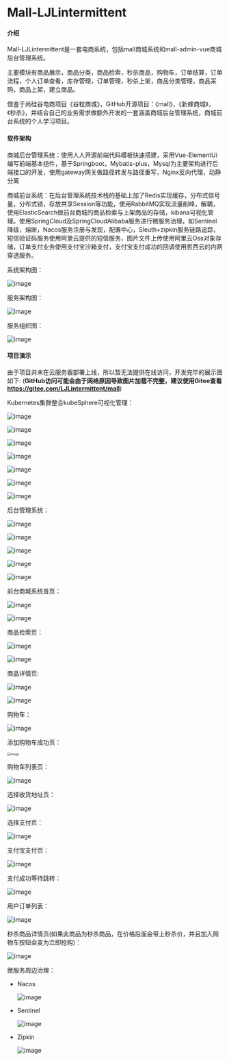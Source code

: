 #                                                  Mall-LJLintermittent

#### 介绍
Mall-LJLintermittent是一套电商系统，包括mall商城系统和mall-admin-vue商城后台管理系统。

主要模块有商品展示，商品分类，商品检索，秒杀商品，购物车，订单结算，订单流程，个人订单查看，库存管理，订单管理，秒杀上架，商品分类管理，商品采购，商品上架，建立商品。

借鉴于尚硅谷电商项目《谷粒商城》，GitHub开源项目：《mall》，《新蜂商城》，《秒杀》，并结合自己的业务需求做额外开发的一套涵盖商城后台管理系统，商城前台系统的个人学习项目。

#### 软件架构
商城后台管理系统：使用人人开源前端代码模板快速搭建，采用Vue-ElementUi编写前端基本组件，基于Springboot，Mybatis-plus，Mysql为主要架构进行后端接口的开发，使用gateway网关做路径转发与路径重写，Nginx反向代理，动静分离

商城前台系统：在后台管理系统技术栈的基础上加了Redis实现缓存，分布式信号量，分布式锁，存放共享Session等功能，使用RabbitMQ实现流量削峰，解耦，使用ElasticSearch做前台商城的商品检索与上架商品的存储，kibana可视化管理。使用SpringCloud及SpringCloudAlibaba服务进行微服务治理，如Sentinel降级，熔断，Nacos服务注册与发现，配置中心，Sleuth+zipkin服务链路追踪，短信验证码服务使用阿里云提供的短信服务，图片文件上传使用阿里云Oss对象存储，订单支付业务使用支付宝沙箱支付，支付宝支付成功的回调使用哲西云的内网穿透服务。

系统架构图：

![image](https://note.youdao.com/yws/api/personal/file/WEBe6432858caeb0ddb75433a1f6b2c1037?method=download&shareKey=a66cfb247580976bee9355f94039fcb1)

服务架构图：

![image](https://note.youdao.com/yws/api/personal/file/WEBfdcf1a98ca94078c456718355a5d9d8e?method=download&shareKey=f935cb41d80c6b2e417d3fe1f35bb61f)

服务组织图：

![image](https://note.youdao.com/yws/api/personal/file/WEB839873a3b074cd53bf8a8d770113b53f?method=download&shareKey=391696f3439fa07040410acd1f17b5d6)

#### 项目演示

由于项目并未在云服务器部署上线，所以暂无法提供在线访问，开发完毕的展示图如下: (**GitHub访问可能会由于网络原因导致图片加载不完整，建议使用Gitee查看  https://gitee.com/LJLintermittent/mall**)

Kubernetes集群整合kubeSphere可视化管理：

![image](https://note.youdao.com/yws/api/personal/file/WEBbf7593d7459fa775dfd2affcf4b90f73?method=download&shareKey=476e359045d9c470df76d13f5da8d8b9)

![image](https://note.youdao.com/yws/api/personal/file/WEBe894b5bc73812399678bb0827ffe8d10?method=download&shareKey=bd5074dd484b91b0edcc84f6ddbde6d4)

![image](https://note.youdao.com/yws/api/personal/file/WEB247be7fc38e621ea421da101d05634f8?method=download&shareKey=cb9c209e46625775a68ff06bf90f54e9)

![image](https://note.youdao.com/yws/api/personal/file/WEB2e151079731eb72754d8b195c81caeab?method=download&shareKey=b76a1c1f54627182c8d7dc61bc94b998)

![image](https://note.youdao.com/yws/api/personal/file/WEB3b51d51c2b410882f25d627f3791401b?method=download&shareKey=b38a4f64a4f46a5bd75e656c2cd896f7)

![image](https://note.youdao.com/yws/api/personal/file/WEBa97db931858ab77aba83f7d634ff486a?method=download&shareKey=7a600e66286f41fb2921096351f2f313)

![image](https://note.youdao.com/yws/api/personal/file/WEB82de1d891ce4190fe44ccd5bdd68ac51?method=download&shareKey=f0999fdf438237a721b952f8c90de58a)

后台管理系统：

![image](https://note.youdao.com/yws/api/personal/file/WEBd99b4e3cfa32133787c03de2fe39e5c5?method=download&shareKey=2afa20e682cc807410dbe3ac753db0c0)

![image](https://mall-ljl.oss-cn-beijing.aliyuncs.com/mall/mallp/%E5%90%8E%E5%8F%B0%E7%AE%A1%E7%90%86%E7%B3%BB%E7%BB%9F%E5%95%86%E5%93%81%E7%AE%A1%E7%90%86%E9%A1%B5.png)

![image](https://mall-ljl.oss-cn-beijing.aliyuncs.com/mall/mallp/%E5%90%8E%E5%8F%B0%E7%AE%A1%E7%90%86%E7%B3%BB%E7%BB%9F%E8%A7%84%E6%A0%BC%E5%8F%82%E6%95%B0%E9%A1%B5.png)

![image](https://note.youdao.com/yws/api/personal/file/WEB4b500524b5e0384176c1a811dc044b35?method=download&shareKey=3a536cc3bd9d260f8ef8ee9fd35e309b)

![image](https://note.youdao.com/yws/api/personal/file/WEBfbff1d912387ef9ae789bb06682cc3da?method=download&shareKey=0d570b3922a6c90608646a56311af787)

前台商城系统首页：

![image](https://mall-ljl.oss-cn-beijing.aliyuncs.com/mall/mallp/%E5%95%86%E5%9F%8E%E9%A6%96%E9%A1%B5.png)

![image](https://mall-ljl.oss-cn-beijing.aliyuncs.com/mall/mallp/%E5%95%86%E5%9F%8E%E9%A6%96%E9%A1%B5%E5%AE%8C%E6%95%B4%E5%9B%BE.png)

商品检索页：

![image](https://note.youdao.com/yws/api/personal/file/WEB15985f4584a260ac31da914c102ad6d1?method=download&shareKey=7c8ca378c06abc4e4c0022b0310bc583)

![image](https://mall-ljl.oss-cn-beijing.aliyuncs.com/mall/mallp/%E5%95%86%E5%93%81%E6%A3%80%E7%B4%A2%E9%A1%B5%28%E4%B8%8B%29.png)

商品详情页:

![image](https://note.youdao.com/yws/api/personal/file/WEBbd5d3a46933d4ce2ddb1e4d0378a7c9f?method=download&shareKey=02741fd5bc0c1322ef28e0479e293db5)

![image](https://mall-ljl.oss-cn-beijing.aliyuncs.com/mall/mallp/%E5%95%86%E5%93%81%E8%AF%A6%E6%83%85%E9%A1%B5%28%E4%B8%8B%29.png)

购物车：

![image](https://mall-ljl.oss-cn-beijing.aliyuncs.com/mall/mallp/%E8%B4%AD%E7%89%A9%E8%BD%A6.png)

添加购物车成功页：

<img src="https://mall-ljl.oss-cn-beijing.aliyuncs.com/mall/mallp/%E6%B7%BB%E5%8A%A0%E8%B4%AD%E7%89%A9%E8%BD%A6%E6%88%90%E5%8A%9F%E9%A1%B5.png" alt="image" style="zoom:50%;" />

购物车列表页：

![image](https://mall-ljl.oss-cn-beijing.aliyuncs.com/mall/mallp/%E8%B4%AD%E7%89%A9%E8%BD%A6%E5%88%97%E8%A1%A8%E9%A1%B5.png)

选择收货地址页：

![image](https://mall-ljl.oss-cn-beijing.aliyuncs.com/mall/mallp/%E9%80%89%E6%8B%A9%E6%94%B6%E8%B4%A7%E5%9C%B0%E5%9D%80%E9%A1%B5.png)

选择支付页：

![image](https://mall-ljl.oss-cn-beijing.aliyuncs.com/mall/mallp/%E9%80%89%E6%8B%A9%E6%94%AF%E4%BB%98%E5%AE%9D%E6%94%AF%E4%BB%98%E9%A1%B5.png)

支付宝支付页：

![image](https://mall-ljl.oss-cn-beijing.aliyuncs.com/mall/mallp/%E8%BE%93%E5%85%A5%E5%AF%86%E7%A0%81%E9%A1%B5.png)

支付成功等待跳转：

![image](https://mall-ljl.oss-cn-beijing.aliyuncs.com/mall/mallp/%E7%AD%89%E5%BE%85%E8%B7%B3%E8%BD%AC%E9%A1%B5.png)

用户订单列表：

![image](https://mall-ljl.oss-cn-beijing.aliyuncs.com/mall/mallp/%E8%AE%A2%E5%8D%95%E9%A1%B5.png)

秒杀商品详情页(如果此商品为秒杀商品，在价格后面会带上秒杀价，并且加入购物车按钮会变为立即抢购)：

![image](https://note.youdao.com/yws/api/personal/file/WEBd116d62b0d385a25855d583989d68247?method=download&shareKey=ce2d498848f624345671a422ed26a435)

微服务周边治理：

* Nacos

  ![image](https://mall-ljl.oss-cn-beijing.aliyuncs.com/mall/mallp/nacos.png)

* Sentinel

  ![image](https://note.youdao.com/yws/api/personal/file/WEBe64e01567f138edb024090b52440e122?method=download&shareKey=ab4eb4d53fb5d7e174d2ba5f95275474)

* Zipkin

  ![image](https://mall-ljl.oss-cn-beijing.aliyuncs.com/mall/mallp/zipkin.png)

  

#### 

